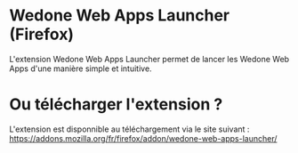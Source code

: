 # Wedone Web Apps Launcher (Firefox)
L'extension Wedone Web Apps Launcher permet de lancer les Wedone Web Apps d'une manière simple et intuitive.

# Ou télécharger l'extension ?
L'extension est disponnible au téléchargement via le site suivant : https://addons.mozilla.org/fr/firefox/addon/wedone-web-apps-launcher/
